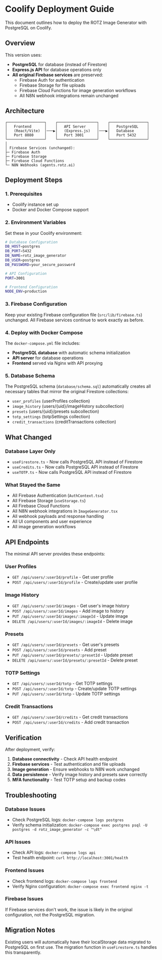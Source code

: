 # Coolify Deployment Guide

This document outlines how to deploy the ROTZ Image Generator with PostgreSQL on Coolify.

## Overview

This version uses:
- **PostgreSQL** for database (instead of Firestore)
- **Express.js API** for database operations only
- **All original Firebase services** are preserved:
  - Firebase Auth for authentication
  - Firebase Storage for file uploads
  - Firebase Cloud Functions for image generation workflows
  - All N8N webhook integrations remain unchanged

## Architecture

```
┌─────────────────┐    ┌──────────────────┐    ┌─────────────────┐
│   Frontend      │    │   API Server     │    │   PostgreSQL    │
│   (React/Vite)  │───▶│   (Express.js)   │───▶│   Database      │
│   Port 8080     │    │   Port 3001      │    │   Port 5432     │
└─────────────────┘    └──────────────────┘    └─────────────────┘
│
│ Firebase Services (unchanged):
├─ Firebase Auth
├─ Firebase Storage  
├─ Firebase Cloud Functions
└─ N8N Webhooks (agents.rotz.ai)
```

## Deployment Steps

### 1. Prerequisites

- Coolify instance set up
- Docker and Docker Compose support

### 2. Environment Variables

Set these in your Coolify environment:

```bash
# Database Configuration
DB_HOST=postgres
DB_PORT=5432
DB_NAME=rotz_image_generator
DB_USER=postgres
DB_PASSWORD=your_secure_password

# API Configuration
PORT=3001

# Frontend Configuration
NODE_ENV=production
```

### 3. Firebase Configuration

Keep your existing Firebase configuration file (`src/lib/firebase.ts`) unchanged. All Firebase services continue to work exactly as before.

### 4. Deploy with Docker Compose

The `docker-compose.yml` file includes:

- **PostgreSQL database** with automatic schema initialization
- **API server** for database operations
- **Frontend** served via Nginx with API proxying

### 5. Database Schema

The PostgreSQL schema (`database/schema.sql`) automatically creates all necessary tables that mirror the original Firestore collections:

- `user_profiles` (userProfiles collection)
- `image_history` (users/{uid}/imageHistory subcollection)
- `presets` (users/{uid}/presets subcollection)  
- `totp_settings` (totpSettings collection)
- `credit_transactions` (creditTransactions collection)

## What Changed

### Database Layer Only
- `useFirestore.ts` - Now calls PostgreSQL API instead of Firestore
- `useCredits.ts` - Now calls PostgreSQL API instead of Firestore  
- `useTOTP.ts` - Now calls PostgreSQL API instead of Firestore

### What Stayed the Same
- All Firebase Authentication (`AuthContext.tsx`)
- All Firebase Storage (`useStorage.ts`)
- All Firebase Cloud Functions
- All N8N webhook integrations in `ImageGenerator.tsx`
- All webhook payloads and response handling
- All UI components and user experience
- All image generation workflows

## API Endpoints

The minimal API server provides these endpoints:

### User Profiles
- `GET /api/users/:userId/profile` - Get user profile
- `POST /api/users/:userId/profile` - Create/update user profile

### Image History  
- `GET /api/users/:userId/images` - Get user's image history
- `POST /api/users/:userId/images` - Add image to history
- `PUT /api/users/:userId/images/:imageId` - Update image
- `DELETE /api/users/:userId/images/:imageId` - Delete image

### Presets
- `GET /api/users/:userId/presets` - Get user's presets
- `POST /api/users/:userId/presets` - Add preset
- `PUT /api/users/:userId/presets/:presetId` - Update preset
- `DELETE /api/users/:userId/presets/:presetId` - Delete preset

### TOTP Settings
- `GET /api/users/:userId/totp` - Get TOTP settings
- `POST /api/users/:userId/totp` - Create/update TOTP settings
- `PUT /api/users/:userId/totp` - Update TOTP settings

### Credit Transactions
- `GET /api/users/:userId/credits` - Get credit transactions
- `POST /api/users/:userId/credits` - Add credit transaction

## Verification

After deployment, verify:

1. **Database connectivity** - Check API health endpoint
2. **Firebase services** - Test authentication and file uploads
3. **Image generation** - Ensure webhooks to N8N work unchanged
4. **Data persistence** - Verify image history and presets save correctly
5. **MFA functionality** - Test TOTP setup and backup codes

## Troubleshooting

### Database Issues
- Check PostgreSQL logs: `docker-compose logs postgres`
- Verify schema initialization: `docker-compose exec postgres psql -U postgres -d rotz_image_generator -c "\dt"`

### API Issues  
- Check API logs: `docker-compose logs api`
- Test health endpoint: `curl http://localhost:3001/health`

### Frontend Issues
- Check frontend logs: `docker-compose logs frontend`
- Verify Nginx configuration: `docker-compose exec frontend nginx -t`

### Firebase Issues
If Firebase services don't work, the issue is likely in the original configuration, not the PostgreSQL migration.

## Migration Notes

Existing users will automatically have their localStorage data migrated to PostgreSQL on first use. The migration function in `useFirestore.ts` handles this transparently.